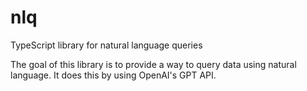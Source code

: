 # nlq

TypeScript library for natural language queries

The goal of this library is to provide a way to query data using natural language. It does this by using OpenAI's GPT API.